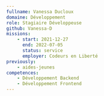 ```yaml
---
fullname: Vanessa Ducloux
domaine: Développement
role: Stagiaire Développeuse
github: Vanessa-D
missions:
    - start: 2021-12-27
      end: 2022-07-05
      status: service
      employer: Codeurs en Liberté
previously:
    - aides-jeunes
competences:
    - Développement Backend
    - Développement Frontend
---
```


